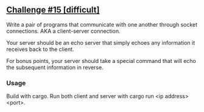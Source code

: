 ## [Challenge #15 [difficult]](https://www.reddit.com/r/dailyprogrammer/comments/q4dz1/2242012_challenge_15_difficult/)

Write a pair of programs that communicate with one another through socket connections. AKA a client-server connection.

Your server should be an echo server that simply echoes any information it receives back to the client.

For bonus points, your server should take a special command that will echo the subsequent information in reverse.

### Usage
Build with cargo.
Run both client and server with cargo run \<ip address> \<port>.
